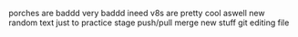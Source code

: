 porches are baddd
very baddd ineed
v8s are pretty cool aswell
new random text just to practice 
stage 
push/pull
merge new stuff git 
editing file 